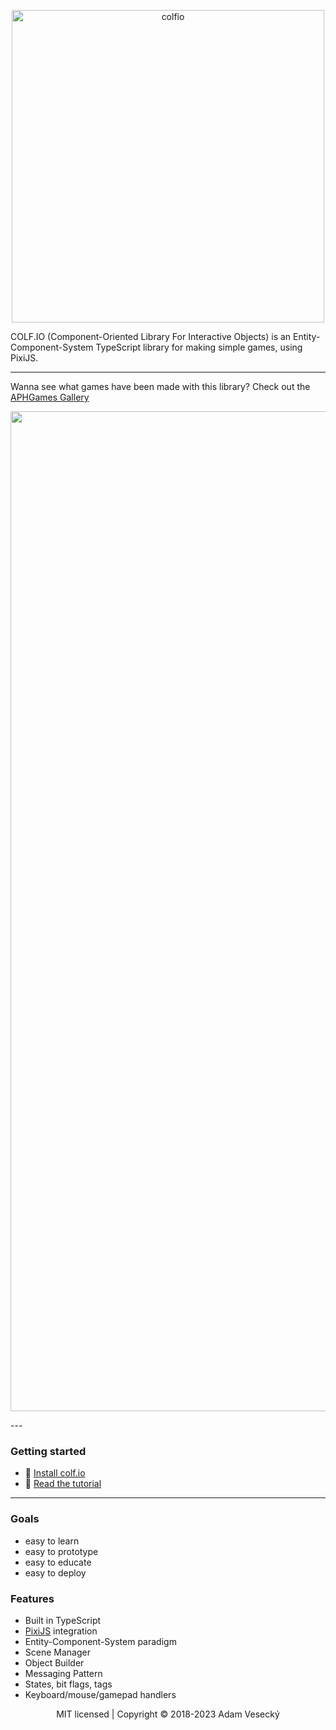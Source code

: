 <p align="center">
  <a href="https://colf.io">
  <img src="https://colf.io/img/colfio.png" alt="colfio" width="500">
  </a>
</p>

COLF.IO (Component-Oriented Library For Interactive Objects) is an Entity-Component-System TypeScript library for making simple games, using PixiJS.

---

Wanna see what games have been made with this library? Check out the [APHGames Gallery](https://aphgames.io/gallery)

<p align="center">
  <a href="https://colf.io">
  <img src="https://colf.io/img/gallery.jpg" alt="colfio gallery" width="1600">
  </a>
</p>
---


### Getting started
- 🚀 [Install colf.io](https://colf.io/docs/installation)
- 📖 [Read the tutorial](https://colf.io/docs/tutorialBasics/firstSteps)

--- 

### Goals
- easy to learn
- easy to prototype
- easy to educate
- easy to deploy

### Features
- Built in TypeScript
- [PixiJS](https://pixijs.com/) integration
- Entity-Component-System paradigm
- Scene Manager
- Object Builder
- Messaging Pattern
- States, bit flags, tags
- Keyboard/mouse/gamepad handlers


<div align="center">
  MIT licensed | Copyright © 2018-2023 Adam Vesecký
</div>